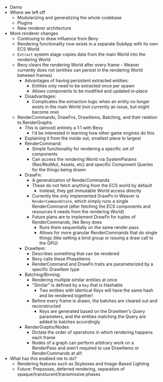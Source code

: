 - Demo
- Where we left off
	- Modularizing and generalizing the whole codebase
	- Plugins
	- New renderer architecture
- More renderer changes
	- Continuing to draw influence from Bevy
	- Rendering functionality now exists in a separate SubApp with its own ECS World
	- `Extract` system stage copies data from the main World into the rendering World
	- Bevy clears the rendering World after every frame - Weaver currently does not (entities can persist in the rendering World between frames)
		- Advantages of having persistent extracted entities:
			- Entities only need to be extracted once per spawn
			- Allows components to be modified and updated in-place
		- Disadvantages:
			- Complicates the extraction logic when an entity no longer exists in the main World (not currently an issue, but might become one)
	- RenderCommands, DrawFns, DrawItems, Batching, and their relation to RenderGraphs
		- This is (almost) entirely a 1:1 with Bevy
			- I'd be interested in learning how other game engines do this
		- Explaining it from the inside out; smallest piece to largest
		- RenderCommand:
			- Simple functionality for rendering a specific set of components
			- Can access the rendering World via SystemParams (Res/ResMut, Assets, etc) and specific Component Queries for the things being drawn
		- DrawFn:
			- A generalization of RenderCommands
			- These do not fetch anything from the ECS world by default
				- Instead, they get immutable World access directly
			- Currently the only implemented DrawFn in Weaver is `RenderCommandState`, which simply runs a single RenderCommand (after fetching the ECS components and resources it needs from the rendering World)
			- Future plans are to implement DrawFn for tuples of RenderCommands, like Bevy does
				- Runs them sequentially on the same render pass
				- Allows for more granular RenderCommands that do single things (like setting a bind group or issuing a draw call to the GPU)
		- DrawItem:
			- Describes something that can be rendered
			- Bevy calls these PhaseItems
			- RenderCommand and DrawFn traits are parameterized by a specific DrawItem type
		- Batching/Binning:
			- Rendering multiple similar entities at once
			- "Similar" is defined by a `Key` that is Hashable
				- Two entities with identical Keys will have the same hash and be rendered together!
			- Before every frame is drawn, the batches are cleared out and reconstructed
				- Keys are generated based on the DrawItem's Query parameters, and the entities matching the Query are added to batches accordingly
		- RenderGraphs/Nodes
			- Dictate the order of operations in which rendering happens each frame
			- Nodes of a graph can perform arbitrary work on a RenderPass and aren't required to use DrawItems or RenderCommands at all!
- What has this enabled me to do?
	- Rendering features such as Skyboxes and Image-Based Lighting
	- Future: Prepasses, deferred rendering, separation of opaque/translucent/transmissive phases